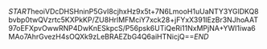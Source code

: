 $START$heoiVDcDHSHninP5GvI8cjhxHz9x5t+7N6LmooH1uUaNTY3YGlDKQ8bvbp0twQVzrtc5KXPkKP/ZU8HrlMFMciY7xck28+jFYxX391IEzBr3NJhoAAT97oEFXpvOwwRNP4DwKnESkpcS/P56psk6UTiQeRi11NxMPjNA+YWI1iwa6MAo7AhrGvezH4sOQXk9zLeBRAEZbG4Q6aiHTNicjQ==$END$